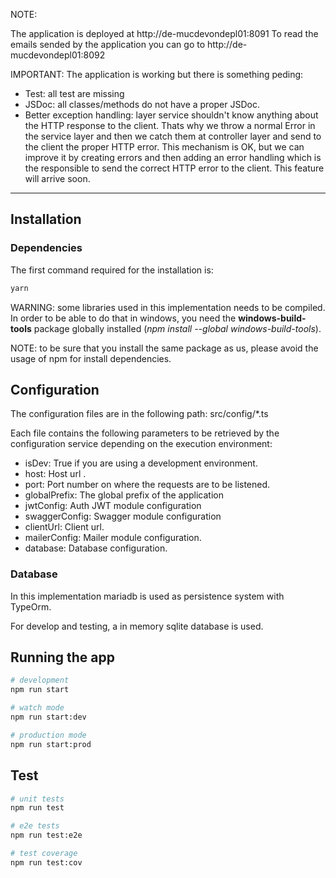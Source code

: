 NOTE:

The application is deployed at http://de-mucdevondepl01:8091
To read the emails sended by the application you can go to http://de-mucdevondepl01:8092

IMPORTANT: The application is working but there is something peding:

- Test: all test are missing
- JSDoc: all classes/methods do not have a proper JSDoc.
- Better exception handling: layer service shouldn't know anything about the HTTP response to the client. Thats why we throw a normal Error in the service layer and then we catch them at controller layer and send to the client the proper HTTP error. This mechanism is OK, but we can improve it by creating errors and then adding an error handling which is the responsible to send the correct HTTP error to the client. This feature will arrive soon.

---

## Installation

### Dependencies

The first command required for the installation is:

```bash
yarn
```

WARNING: some libraries used in this implementation needs to be compiled. In order to be able to do that in windows, you need the **windows-build-tools** package globally installed (_npm install --global windows-build-tools_).

NOTE: to be sure that you install the same package as us, please avoid the usage of npm for install dependencies.

## Configuration

The configuration files are in the following path: src/config/\*.ts

Each file contains the following parameters to be retrieved by the configuration service depending on the execution environment:

- isDev: True if you are using a development environment.
- host: Host url .
- port: Port number on where the requests are to be listened.
- globalPrefix: The global prefix of the application
- jwtConfig: Auth JWT module configuration
- swaggerConfig: Swagger module configuration
- clientUrl: Client url.
- mailerConfig: Mailer module configuration.
- database: Database configuration.

### Database

In this implementation mariadb is used as persistence system with TypeOrm.

For develop and testing, a in memory sqlite database is used.

## Running the app

```bash
# development
npm run start

# watch mode
npm run start:dev

# production mode
npm run start:prod
```

## Test

```bash
# unit tests
npm run test

# e2e tests
npm run test:e2e

# test coverage
npm run test:cov
```
